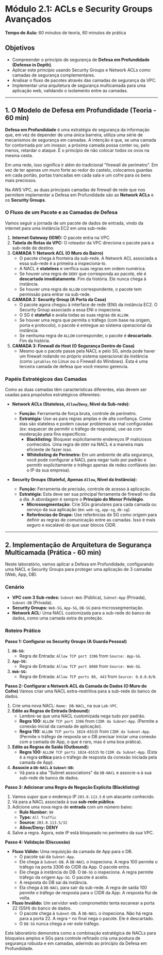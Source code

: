 # Módulo 2.1: ACLs e Security Groups Avançados

**Tempo de Aula:** 60 minutos de teoria, 60 minutos de prática

## Objetivos

- Compreender o princípio de segurança de **Defesa em Profundidade (Defense in Depth)**.
- Aplicar este princípio usando Security Groups e Network ACLs como camadas de segurança complementares.
- Analisar o fluxo de pacotes através das camadas de segurança da VPC.
- Implementar uma arquitetura de segurança multicamada para uma aplicação web, validando o isolamento entre as camadas.

---

## 1. O Modelo de Defesa em Profundidade (Teoria - 60 min)

**Defesa em Profundidade** é uma estratégia de segurança da informação que, em vez de depender de uma única barreira, utiliza uma série de mecanismos de segurança em camadas. A intenção é que, se uma camada for contornada por um invasor, a próxima camada possa conter ou, pelo menos, retardar o ataque. É o princípio de não colocar todos os ovos na mesma cesta.

Em uma rede, isso significa ir além do tradicional "firewall de perímetro". Em vez de ter apenas um muro forte ao redor do castelo, colocamos guardas em cada portão, portas trancadas em cada sala e um cofre para os bens mais preciosos. 

Na AWS VPC, as duas principais camadas de firewall de rede que nos permitem implementar a Defesa em Profundidade são as **Network ACLs** e os **Security Groups**.

### O Fluxo de um Pacote e as Camadas de Defesa

Vamos seguir a jornada de um pacote de dados de entrada, vindo da internet para uma instância EC2 em uma sub-rede:

1.  **Internet Gateway (IGW):** O pacote entra na VPC.
2.  **Tabela de Rotas da VPC:** O roteador da VPC direciona o pacote para a sub-rede de destino.
3.  **CAMADA 1: Network ACL (O Muro do Bairro)**
    -   O pacote chega à fronteira da sub-rede. A Network ACL associada a essa sub-rede é a primeira a inspecioná-lo.
    -   A NACL é **stateless** e verifica suas regras em ordem numérica.
    -   Se houver uma regra de `DENY` que corresponda ao pacote, ele é **descartado imediatamente**. Fim da história. Ele nunca chega à instância.
    -   Se houver uma regra de `ALLOW` correspondente, o pacote tem permissão para entrar na sub-rede.
4.  **CAMADA 2: Security Group (A Porta da Casa)**
    -   O pacote agora chegou à interface de rede (ENI) da instância EC2. O Security Group associado a essa ENI o inspeciona.
    -   O SG é **stateful** e avalia todas as suas regras de `ALLOW`.
    -   Se houver uma regra que permita o tráfego (com base na origem, porta e protocolo), o pacote é entregue ao sistema operacional da instância.
    -   Se nenhuma regra de `ALLOW` corresponder, o pacote é **descartado**. Fim da história.
5.  **CAMADA 3: Firewall do Host (O Segurança Dentro de Casa)**
    -   Mesmo que o pacote passe pela NACL e pelo SG, ainda pode haver um firewall rodando no próprio sistema operacional da instância (como `iptables` no Linux ou o Firewall do Windows). Esta é uma terceira camada de defesa que você mesmo gerencia.

### Papéis Estratégicos das Camadas

Como as duas camadas têm características diferentes, elas devem ser usadas para propósitos estratégicos diferentes:

-   **Network ACLs (Stateless, `Allow`/`Deny`, Nível da Sub-rede):**
    -   **Função:** Ferramenta de força bruta, controle de perímetro.
    -   **Estratégia:** Use-as para regras amplas e de alta confiança. Como elas são stateless e podem causar problemas se mal configuradas (ex: esquecer de permitir o tráfego de resposta), use-as com moderação para fins específicos:
        -   **Blacklisting:** Bloquear explicitamente endereços IP maliciosos conhecidos. Uma regra de `DENY` na NACL é a maneira mais eficiente de fazer isso.
        -   **Whitelisting de Perímetro:** Em um ambiente de alta segurança, você pode configurar a NACL para negar tudo por padrão e permitir explicitamente o tráfego apenas de redes confiáveis (ex: o IP da sua empresa).

-   **Security Groups (Stateful, Apenas `Allow`, Nível da Instância):**
    -   **Função:** Ferramenta de precisão, controle de acesso à aplicação.
    -   **Estratégia:** Esta deve ser sua principal ferramenta de firewall no dia a dia. A abordagem é sempre o **Princípio do Menor Privilégio**.
        -   **Microssegmentação:** Crie SGs granulares para cada camada ou serviço da sua aplicação (ex: `web-sg`, `app-sg`, `db-sg`).
        -   **Referências de Grupo:** Use referências de SG como origem para definir as regras de comunicação entre as camadas. Isso é mais seguro e escalável do que usar blocos CIDR.

---

## 2. Implementação de Arquitetura de Segurança Multicamada (Prática - 60 min)

Neste laboratório, vamos aplicar a Defesa em Profundidade, configurando uma NACL e Security Groups para proteger uma aplicação de 3 camadas (Web, App, DB).

### Cenário

-   **VPC com 3 Sub-redes:** `Subnet-Web` (Pública), `Subnet-App` (Privada), `Subnet-DB` (Privada).
-   **Security Groups:** `Web-SG`, `App-SG`, `DB-SG` para microssegmentação.
-   **Network ACL:** Uma NACL customizada para a sub-rede do banco de dados, como uma camada extra de proteção.

### Roteiro Prático

**Passo 1: Configurar os Security Groups (A Guarda Pessoal)**
1.  **`DB-SG`:**
    -   Regra de Entrada: `Allow TCP port 3306` from `Source: App-SG`.
2.  **`App-SG`:**
    -   Regra de Entrada: `Allow TCP port 8080` from `Source: Web-SG`.
3.  **`Web-SG`:**
    -   Regra de Entrada: `Allow TCP ports 80, 443` from `Source: 0.0.0.0/0`.

**Passo 2: Configurar a Network ACL da Camada de Dados (O Muro do Cofre)**
Vamos criar uma NACL extra-restritiva para a sub-rede do banco de dados.
1.  Crie uma nova NACL: `Name: DB-NACL`, na sua `Lab-VPC`.
2.  **Edite as Regras de Entrada (Inbound):**
    -   Lembre-se que uma NACL customizada nega tudo por padrão.
    -   **Regra 100:** `ALLOW TCP port 3306` from `CIDR da Subnet-App`. (Permite a conexão inicial da camada de aplicação).
    -   **Regra 110:** `ALLOW TCP ports 1024-65535` from `CIDR da Subnet-App`. (Permite o tráfego de resposta se o DB precisar iniciar uma conexão com a camada de App, o que é raro, mas é uma boa prática).
3.  **Edite as Regras de Saída (Outbound):**
    -   **Regra 100:** `ALLOW TCP ports 1024-65535` to `CIDR da Subnet-App`. (Esta é a regra **crítica** para o tráfego de resposta da conexão iniciada pela camada de App).
4.  **Associe a `DB-NACL` à `Subnet-DB`:**
    -   Vá para a aba "Subnet associations" da `DB-NACL` e associe-a à sua sub-rede de banco de dados.

**Passo 3: Adicionar uma Regra de Negação Explícita (Blacklisting)**
1.  Vamos supor que o endereço IP `203.0.113.5` é um atacante conhecido.
2.  Vá para a NACL associada à sua **sub-rede pública**.
3.  Adicione uma nova regra de **entrada** com um número baixo:
    -   **Rule Number:** `90`
    -   **Type:** `All Traffic`
    -   **Source:** `203.0.113.5/32`
    -   **Allow/Deny:** **DENY**
4.  Salve a regra. Agora, este IP está bloqueado no perímetro da sua VPC.

**Passo 4: Validação (Discussão)**
-   **Fluxo Válido:** Uma requisição da camada de App para o DB.
    -   O pacote sai da `Subnet-App`.
    -   Ele chega à `Subnet-DB`. A `DB-NACL` o inspeciona. A regra 100 permite o tráfego na porta 3306 do CIDR da App. O pacote entra.
    -   Ele chega à instância do DB. O `DB-SG` o inspeciona. A regra permite tráfego da origem `App-SG`. O pacote é aceito.
    -   A resposta do DB sai da instância.
    -   Ela chega à `DB-NACL` para sair da sub-rede. A regra de saída 100 permite o tráfego de resposta para o CIDR da App. A resposta flui de volta.
-   **Fluxo Inválido:** Um servidor web comprometido tenta escanear a porta 22 (SSH) do banco de dados.
    -   O pacote chega à `Subnet-DB`. A `DB-NACL` o inspeciona. Não há regra para a porta 22. A regra `*` no final nega o pacote. Ele é descartado.
    -   O `DB-SG` nunca chega a ver este tráfego.

Este laboratório demonstra como a combinação estratégica de NACLs para bloqueios amplos e SGs para controle refinado cria uma postura de segurança robusta e em camadas, aderindo ao princípio da Defesa em Profundidade.